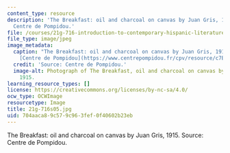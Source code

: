 ```yaml
---
content_type: resource
description: 'The Breakfast: oil and charcoal on canvas by Juan Gris, 1915. Source:
  Centre de Pompidou.'
file: /courses/21g-716-introduction-to-contemporary-hispanic-literature-spring-2005/704aaca89c579c963fef0f40602b23eb_21g-716s05.jpg
file_type: image/jpeg
image_metadata:
  caption: "The Breakfast: oil and charcoal on canvas by Juan Gris, 1915. (Source:\_\
    [Centre de Pompidou](https://www.centrepompidou.fr/cpv/resource/c7Edeyk/rznder4).)"
  credit: 'Source: Centre de Pompidou.'
  image-alt: Photograph of The Breakfast, oil and charcoal on canvas by Juan Gris,
    1915.
learning_resource_types: []
license: https://creativecommons.org/licenses/by-nc-sa/4.0/
ocw_type: OCWImage
resourcetype: Image
title: 21g-716s05.jpg
uid: 704aaca8-9c57-9c96-3fef-0f40602b23eb
---
```

The Breakfast: oil and charcoal on canvas by Juan Gris, 1915. Source: Centre de Pompidou.